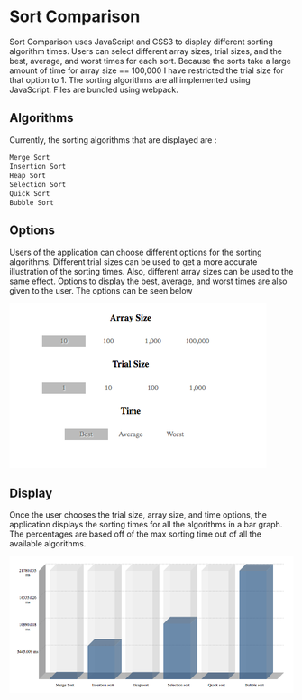 # Sort Comparison

Sort Comparison uses JavaScript and CSS3 to display different sorting algorithm times.  Users can select different array sizes, trial sizes, and the best, average, and worst times for each sort.  Because the sorts take a large amount of time for array size == 100,000 I have restricted the trial size for that option to 1.  The sorting algorithms are all implemented using JavaScript.  Files are bundled using webpack.

## Algorithms
Currently, the sorting algorithms that are displayed are :
```
Merge Sort
Insertion Sort
Heap Sort
Selection Sort
Quick Sort
Bubble Sort
```

## Options
Users of the application can choose different options for the sorting algorithms.  Different trial sizes can be used to get a more accurate illustration of the sorting times.  Also, different array sizes can be used to the same effect.  Options to display the best, average, and worst times are also given to the user.  The options can be seen below

![options](https://github.com/jordvnkm/sort_visualizer/blob/master/docs/options.png)


## Display
Once the user chooses the trial size, array size, and time options, the application displays the sorting times for all the algorithms in a bar graph.  The percentages are based off of the max sorting time out of all the available algorithms.

![display](https://github.com/jordvnkm/sort_visualizer/blob/master/docs/display.png)
